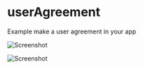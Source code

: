 # userAgreement
Example make a user agreement in your app



![Screenshot](Potrait.png)


![Screenshot](Lanscape.png)
